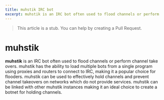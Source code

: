 ```yaml
---
title: muhstik IRC bot
excerpt: muhstik is an IRC bot often used to flood channels or perform channel take overs
---
```

>This article is a stub. You can help by creating a Pull Request.

# muhstik
**muhstik** is an IRC bot often used to flood channels or perform channel take overs. muhstik has the ability to load multiple bots from a single program using proxies and routers to connect to IRC, making it a popular choice for flooders. muhstik can be used to effectively hold channels and prevent channel takeovers on networks which do not provide services. muhstik can be  linked with other muhstik instances making it an ideal choice to create a botnet for holding channels.